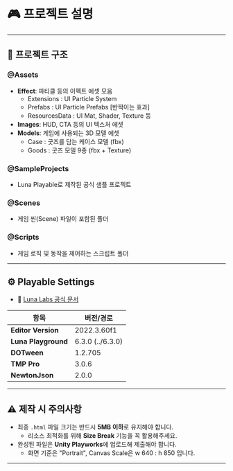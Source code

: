 # 🎮 프로젝트 설명

---

## 📁 프로젝트 구조

### @Assets
- **Effect**: 파티클 등의 이펙트 에셋 모음
  - Extensions : UI Particle System
  - Prefabs : UI Particle Prefabs [반짝이는 효과]
  - ResourcesData : UI Mat, Shader, Texture 등
- **Images**: HUD, CTA 등의 UI 텍스처 에셋
- **Models**: 게임에 사용되는 3D 모델 에셋
  - Case : 굿즈를 담는 케이스 모델 (fbx)
  - Goods : 굿즈 모델 9종 (fbx + Texture)
### @SampleProjects
- Luna Playable로 제작된 공식 샘플 프로젝트

### @Scenes
- 게임 씬(Scene) 파일이 포함된 폴더

### @Scripts
- 게임 로직 및 동작을 제어하는 스크립트 폴더

---

## ⚙️ Playable Settings

- 📄 [Luna Labs 공식 문서](https://docs.lunalabs.io/docs/playable/getting-started/step-by-step)

| 항목              | 버전/경로       |
|-------------------|-----------------|
| **Editor Version** | 2022.3.60f1     |
| **Luna Playground** | 6.3.0 (../6.3.0) |
| **DOTween**        | 1.2.705         |
| **TMP Pro**        | 3.0.6           |
| **NewtonJson**     | 2.0.0           |

---

## ⚠️ 제작 시 주의사항

- 최종 `.html` 파일 크기는 반드시 **5MB 이하**로 유지해야 합니다.
    - 리소스 최적화를 위해 **Size Break** 기능을 꼭 활용해주세요.
- 완성된 파일은 **Unity Playworks**에 업로드해 제출해야 합니다.
  - 화면 기준은 "Portrait", Canvas Scale은 w 640 : h 850 입니다.

---